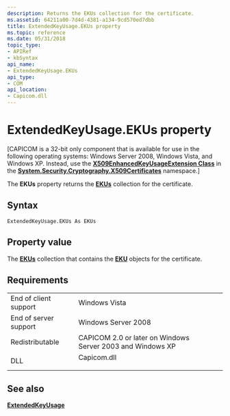 ```yaml
---
description: Returns the EKUs collection for the certificate.
ms.assetid: 64211a00-7d4d-4381-a134-9cd570ed7dbb
title: ExtendedKeyUsage.EKUs property
ms.topic: reference
ms.date: 05/31/2018
topic_type:
- APIRef
- kbSyntax
api_name:
- ExtendedKeyUsage.EKUs
api_type:
- COM
api_location:
- Capicom.dll
---
```


# ExtendedKeyUsage.EKUs property

\[CAPICOM is a 32-bit only component that is available for use in the following operating systems: Windows Server 2008, Windows Vista, and Windows XP. Instead, use the [**X509EnhancedKeyUsageExtension Class**](/dotnet/api/system.security.cryptography.x509certificates.x509enhancedkeyusageextension?view=netcore-3.1) in the [**System.Security.Cryptography.X509Certificates**](/dotnet/api/system.security.cryptography.x509certificates.publickey.-ctor?view=netcore-3.1) namespace.\]

The **EKUs** property returns the [**EKUs**](ekus.md) collection for the certificate.

## Syntax


```VB
ExtendedKeyUsage.EKUs As EKUs
```



## Property value

The [**EKUs**](ekus.md) collection that contains the [**EKU**](eku.md) objects for the certificate.

## Requirements



|                                  |                                                                                        |
|----------------------------------|----------------------------------------------------------------------------------------|
| End of client support<br/> | Windows Vista<br/>                                                               |
| End of server support<br/> | Windows Server 2008<br/>                                                         |
| Redistributable<br/>       | CAPICOM 2.0 or later on Windows Server 2003 and Windows XP<br/>                  |
| DLL<br/>                   | <dl> <dt>Capicom.dll</dt> </dl> |



## See also

<dl> <dt>

[**ExtendedKeyUsage**](extendedkeyusage.md)
</dt> </dl>

 

 

